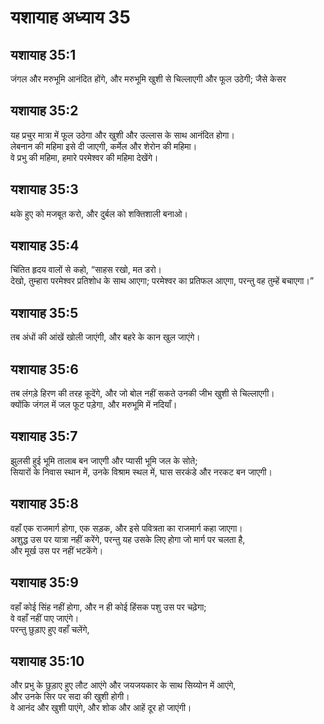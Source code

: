 # यशायाह अध्याय 35

## यशायाह 35:1  
जंगल और मरुभूमि आनंदित होंगे, और मरुभूमि खुशी से चिल्लाएगी और फूल उठेगी; जैसे केसर

## यशायाह 35:2  
यह प्रचुर मात्रा में फूल उठेगा और खुशी और उल्लास के साथ आनंदित होगा।  
लेबनान की महिमा इसे दी जाएगी, कर्मेल और शेरोन की महिमा।  
वे प्रभु की महिमा, हमारे परमेश्वर की महिमा देखेंगे।

## यशायाह 35:3  
थके हुए को मजबूत करो, और दुर्बल को शक्तिशाली बनाओ।

## यशायाह 35:4  
चिंतित हृदय वालों से कहो, “साहस रखो, मत डरो।  
देखो, तुम्हारा परमेश्वर प्रतिशोध के साथ आएगा; परमेश्वर का प्रतिफल आएगा, परन्तु वह तुम्हें बचाएगा।”

## यशायाह 35:5  
तब अंधों की आंखें खोली जाएंगी, और बहरे के कान खुल जाएंगे।

## यशायाह 35:6  
तब लंगड़े हिरण की तरह कूदेंगे, और जो बोल नहीं सकते उनकी जीभ खुशी से चिल्लाएगी।  
क्योंकि जंगल में जल फूट पड़ेगा, और मरुभूमि में नदियाँ।

## यशायाह 35:7  
झुलसी हुई भूमि तालाब बन जाएगी और प्यासी भूमि जल के सोते;  
सियारों के निवास स्थान में, उनके विश्राम स्थल में, घास सरकंडे और नरकट बन जाएगी।

## यशायाह 35:8  
वहाँ एक राजमार्ग होगा, एक सड़क, और इसे पवित्रता का राजमार्ग कहा जाएगा।  
अशुद्ध उस पर यात्रा नहीं करेंगे, परन्तु यह उसके लिए होगा जो मार्ग पर चलता है,  
और मूर्ख उस पर नहीं भटकेंगे।

## यशायाह 35:9  
वहाँ कोई सिंह नहीं होगा, और न ही कोई हिंसक पशु उस पर चढ़ेगा;  
वे वहाँ नहीं पाए जाएंगे।  
परन्तु छुड़ाए हुए वहाँ चलेंगे,

## यशायाह 35:10  
और प्रभु के छुड़ाए हुए लौट आएंगे और जयजयकार के साथ सिय्योन में आएंगे,  
और उनके सिर पर सदा की खुशी होगी।  
वे आनंद और खुशी पाएंगे, और शोक और आहें दूर हो जाएंगी।
